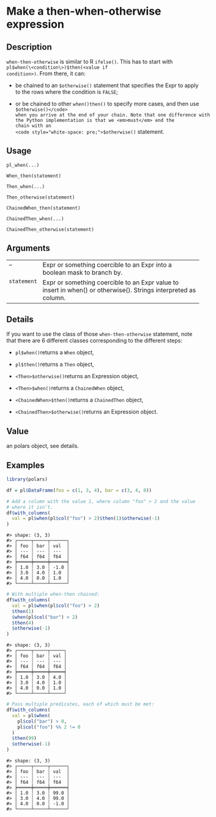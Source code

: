 
# Make a then-when-otherwise expression

## Description

<code>when-then-otherwise</code> is similar to R <code>ifelse()</code>.
This has to start with
<code style="white-space: pre;">pl$when(\<condition\>)$then(\<value if
condition\>)</code>. From there, it can:

<ul>
<li>

be chained to an <code style="white-space: pre;">$otherwise()</code>
statement that specifies the Expr to apply to the rows where the
condition is <code>FALSE</code>;

</li>
<li>

or be chained to other
<code style="white-space: pre;">$when()$then()</code> to specify more
cases, and then use <code style="white-space: pre;">$otherwise()</code>
when you arrive at the end of your chain. Note that one difference with
the Python implementation is that we <em>must</em> end the chain with an
<code style="white-space: pre;">$otherwise()</code> statement.

</li>
</ul>

## Usage

<pre><code class='language-R'>pl_when(...)

When_then(statement)

Then_when(...)

Then_otherwise(statement)

ChainedWhen_then(statement)

ChainedThen_when(...)

ChainedThen_otherwise(statement)
</code></pre>

## Arguments

<table>
<tr>
<td style="white-space: nowrap; font-family: monospace; vertical-align: top">
<code id="Expr_when_then_otherwise_:_...">…</code>
</td>
<td>
Expr or something coercible to an Expr into a boolean mask to branch by.
</td>
</tr>
<tr>
<td style="white-space: nowrap; font-family: monospace; vertical-align: top">
<code id="Expr_when_then_otherwise_:_statement">statement</code>
</td>
<td>
Expr or something coercible to an Expr value to insert in when() or
otherwise(). Strings interpreted as column.
</td>
</tr>
</table>

## Details

If you want to use the class of those <code>when-then-otherwise</code>
statement, note that there are 6 different classes corresponding to the
different steps:

<ul>
<li>

<code>pl$when()</code>returns a <code>When</code> object,

</li>
<li>

<code>pl$then()</code>returns a <code>Then</code> object,

</li>
<li>

<code style="white-space: pre;">\<Then\>$otherwise()</code>returns an
Expression object,

</li>
<li>

<code style="white-space: pre;">\<Then\>$when()</code>returns a
<code>ChainedWhen</code> object,

</li>
<li>

<code style="white-space: pre;">\<ChainedWhen\>$then()</code>returns a
<code>ChainedThen</code> object,

</li>
<li>

<code style="white-space: pre;">\<ChainedThen\>$otherwise()</code>returns
an Expression object.

</li>
</ul>

## Value

an polars object, see details.

## Examples

``` r
library(polars)

df = pl$DataFrame(foo = c(1, 3, 4), bar = c(3, 4, 0))

# Add a column with the value 1, where column "foo" > 2 and the value -1
# where it isn’t.
df$with_columns(
  val = pl$when(pl$col("foo") > 2)$then(1)$otherwise(-1)
)
```

    #> shape: (3, 3)
    #> ┌─────┬─────┬──────┐
    #> │ foo ┆ bar ┆ val  │
    #> │ --- ┆ --- ┆ ---  │
    #> │ f64 ┆ f64 ┆ f64  │
    #> ╞═════╪═════╪══════╡
    #> │ 1.0 ┆ 3.0 ┆ -1.0 │
    #> │ 3.0 ┆ 4.0 ┆ 1.0  │
    #> │ 4.0 ┆ 0.0 ┆ 1.0  │
    #> └─────┴─────┴──────┘

``` r
# With multiple when-then chained:
df$with_columns(
  val = pl$when(pl$col("foo") > 2)
  $then(1)
  $when(pl$col("bar") > 2)
  $then(4)
  $otherwise(-1)
)
```

    #> shape: (3, 3)
    #> ┌─────┬─────┬─────┐
    #> │ foo ┆ bar ┆ val │
    #> │ --- ┆ --- ┆ --- │
    #> │ f64 ┆ f64 ┆ f64 │
    #> ╞═════╪═════╪═════╡
    #> │ 1.0 ┆ 3.0 ┆ 4.0 │
    #> │ 3.0 ┆ 4.0 ┆ 1.0 │
    #> │ 4.0 ┆ 0.0 ┆ 1.0 │
    #> └─────┴─────┴─────┘

``` r
# Pass multiple predicates, each of which must be met:
df$with_columns(
  val = pl$when(
    pl$col("bar") > 0,
    pl$col("foo") %% 2 != 0
  )
  $then(99)
  $otherwise(-1)
)
```

    #> shape: (3, 3)
    #> ┌─────┬─────┬──────┐
    #> │ foo ┆ bar ┆ val  │
    #> │ --- ┆ --- ┆ ---  │
    #> │ f64 ┆ f64 ┆ f64  │
    #> ╞═════╪═════╪══════╡
    #> │ 1.0 ┆ 3.0 ┆ 99.0 │
    #> │ 3.0 ┆ 4.0 ┆ 99.0 │
    #> │ 4.0 ┆ 0.0 ┆ -1.0 │
    #> └─────┴─────┴──────┘
